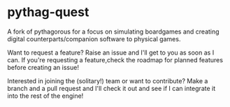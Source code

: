 # pythag-quest
A fork of pythagorous for a focus on simulating boardgames and creating digital counterparts/companion software to physical games.

Want to request a feature?
Raise an issue and I'll get to you as soon as I can. If you're requesting a feature,check the roadmap for planned features before creating an issue!


Interested in joining the (solitary!) team or want to contribute?
Make a branch and a pull request and I'll check it out and see if I can integrate it into the rest of the engine!
